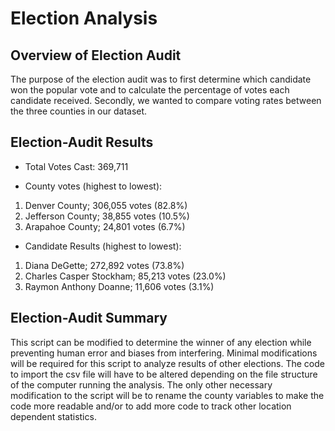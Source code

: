 # Election Analysis

## Overview of Election Audit

The purpose of the election audit was to first determine which candidate won the popular vote and to calculate the percentage of votes each candidate received. Secondly, we wanted to compare voting rates between the three counties in our dataset.  

## Election-Audit Results

* Total Votes Cast: 369,711

* County votes (highest to lowest):
1) Denver County; 306,055 votes (82.8%)
2) Jefferson County; 38,855 votes (10.5%)
3) Arapahoe County; 24,801 votes (6.7%)

* Candidate Results (highest to lowest):
1) Diana DeGette; 272,892 votes (73.8%)
2) Charles Casper Stockham; 85,213 votes (23.0%)
3) Raymon Anthony Doanne; 11,606 votes (3.1%)

## Election-Audit Summary
This script can be modified to determine the winner of any election while preventing human error and biases from interfering. Minimal modifications will be required for this script to analyze results of other elections. The code to import the csv file will have to be altered depending on the file structure of the computer running the analysis. The only other necessary modification to the script will be to rename the county variables to make the code more readable and/or to add more code to track other location dependent statistics. 
